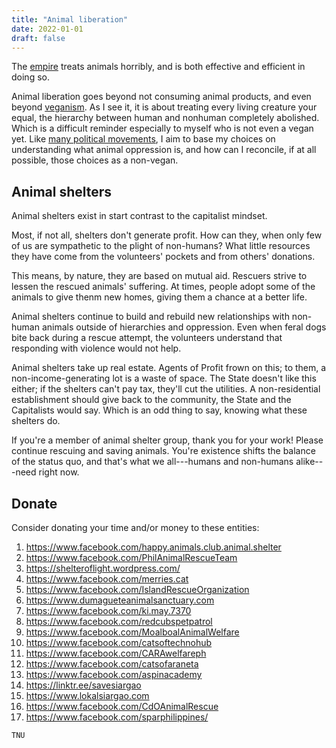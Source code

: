 ```yaml
---
title: "Animal liberation"
date: 2022-01-01
draft: false
---
```

The [empire](/empire) treats animals horribly,
and is both effective and efficient in doing so.

Animal liberation goes beyond not consuming animal products, and even
beyond [veganism](/veganism). As I see it, it is about treating every
living creature your equal, the hierarchy between human and nonhuman
completely abolished. Which is a difficult reminder especially to
myself who is not even a vegan yet. Like
[many political movements](/politics),
I aim to base my choices on understanding what
animal oppression is, and how can I reconcile, if at all possible, those
choices as a non-vegan.

## Animal shelters

Animal shelters exist in start contrast to the capitalist mindset.

Most, if not all, shelters don't generate profit.
How can they,
when only few of us are sympathetic to the plight of non-humans?
What little resources they have come from the volunteers' pockets
and from others' donations.

This means, by nature, they are based on mutual aid.
Rescuers strive to lessen the rescued animals' suffering.
At times, people adopt some of the animals to give thenm new homes,
giving them a chance at a better life.

Animal shelters continue to build and rebuild new relationships with
non-human animals outside of hierarchies and oppression.
Even when feral dogs bite back during a rescue attempt,
the volunteers understand that responding with violence would not help.

Animal shelters take up real estate.
Agents of Profit frown on this;
to them, a non-income-generating lot is a waste of space.
The State doesn't like this either;
if the shelters can't pay tax,
they'll cut the utilities.
A non-residential establishment should give back to the community,
the State and the Capitalists would say.
Which is an odd thing to say, knowing what these shelters do.

If you're a member of animal shelter group, thank you for your work!
Please continue rescuing and saving animals.
You're existence shifts the balance of the status quo,
and that's what we all---humans and non-humans alike---need right now.

## Donate

Consider donating your time and/or money to these entities:

1. https://www.facebook.com/happy.animals.club.animal.shelter
2. https://www.facebook.com/PhilAnimalRescueTeam
3. https://shelteroflight.wordpress.com/
4. https://www.facebook.com/merries.cat
5. https://www.facebook.com/IslandRescueOrganization
6. https://www.dumagueteanimalsanctuary.com
7. https://www.facebook.com/ki.may.7370
8. https://www.facebook.com/redcubspetpatrol
9. https://www.facebook.com/MoalboalAnimalWelfare
10. https://www.facebook.com/catsoftechnohub
11. https://www.facebook.com/CARAwelfareph
12. https://www.facebook.com/catsofaraneta
14. https://www.facebook.com/aspinacademy
15. https://linktr.ee/savesiargao
16. https://www.lokalsiargao.com
17. https://www.facebook.com/CdOAnimalRescue
18. https://www.facebook.com/sparphilippines/

`TNU`
